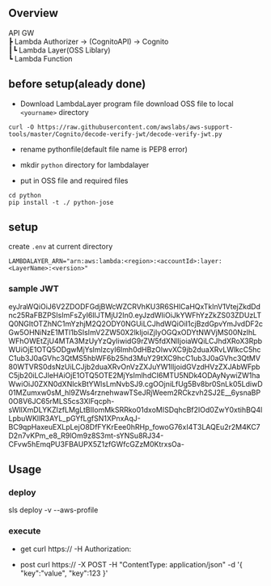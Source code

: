 ## Overview
API GW<br>
┣ Lambda Authorizer -> (CognitoAPI) -> Cognito<br>
┃┗ Lambda Layer(OSS Liblary)<br>
┗ Lambda Function<br>

## before setup(aleady done)
- Download LambdaLayer program file
download OSS file to local `<yourname>` directory
```
curl -O https://raw.githubusercontent.com/awslabs/aws-support-tools/master/Cognito/decode-verify-jwt/decode-verify-jwt.py
```

- rename pythonfile(default file name is PEP8 error)

- mkdir `python` directory for lambdalayer
- put in OSS file and required files
```
cd python
pip install -t ./ python-jose
```

## setup
create `.env` at current directory
```
LAMBDALAYER_ARN="arn:aws:lambda:<region>:<accountId>:layer:<LayerName>:<version>"
```

### sample JWT
eyJraWQiOiJ6V2ZDODFGdjBWcWZCRVhKU3R6SHlCaHQxTklnV1VtejZkdDdnc25RaFBZPSIsImFsZyI6IlJTMjU2In0.eyJzdWIiOiJkYWFhYzZkZS03ZDUzLTQ0NGItOTZhNC1mYzhjM2Q2ODY0NGUiLCJhdWQiOiI1cjBzdGpvYmJvdDF2cGw5OHNiNzE1MTl1bSIsImV2ZW50X2lkIjoiZjIyOGQxODYtNWVjMS00NzlhLWFhOWEtZjU4MTA3MzUyYzQyIiwidG9rZW5fdXNlIjoiaWQiLCJhdXRoX3RpbWUiOjE1OTQ5ODgwMjYsImlzcyI6Imh0dHBzOlwvXC9jb2duaXRvLWlkcC5hcC1ub3J0aGVhc3QtMS5hbWF6b25hd3MuY29tXC9hcC1ub3J0aGVhc3QtMV80WTVRS0dsNzUiLCJjb2duaXRvOnVzZXJuYW1lIjoidGVzdHVzZXJAbWFpbC5jb20iLCJleHAiOjE1OTQ5OTE2MjYsImlhdCI6MTU5NDk4ODAyNywiZW1haWwiOiJ0ZXN0dXNlckBtYWlsLmNvbSJ9.cgOOjniLfUg5Bv8br0SnLk05LdiwD01MZumxw0sM_hl9ZWs4rznehwawTSeJRjWeem2RCkzvh2SJ2E__6ysnaBP0O8V6JC65rMLS5cs3XlFqcph-sWllXmDLYKZIzfLMgLtBIIomMkSRRko01dxoMISDqhcBf2IOd0ZwY0xtihBQ4lLpbuWKllR3AYL_pGYfLgfSN1XPnxAqJ-BC9qpHaxeuEXLpLejO8DfFYKrEee0hRHp_fowoG76xI4T3LAQEu2r2M4KC7D2n7vKPm_e8_R9lOm9z8S3mt-sYNSu8RJ34-CFvw5hEmqPU3FBAUPX5Z1zfGWfcGZzM0KtrxsOa-


## Usage
### deploy
sls deploy -v --aws-profile <profile>

### execute
- get
curl https://<API GW URL> -H Authorization:<JWT>

- post
curl https://<API GW URL> -X POST -H "ContentType: application/json" -d '{ "key":"value", "key":123 }'
